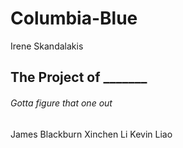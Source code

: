 # Columbia-Blue
Irene Skandalakis
## The Project of _______
###### Gotta figure that one out
James Blackburn
Xinchen Li
Kevin Liao